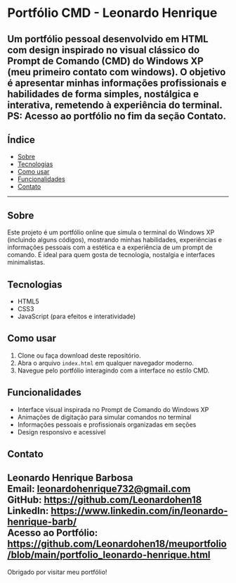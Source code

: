 # Portfólio CMD - Leonardo Henrique

Um portfólio pessoal desenvolvido em HTML com design inspirado no visual clássico do Prompt de Comando (CMD) do Windows XP (meu primeiro contato com windows). O objetivo é apresentar minhas informações profissionais e habilidades de forma simples, nostálgica e interativa, remetendo à experiência do terminal.
PS: Acesso ao portfólio no fim da seção Contato.
---

## Índice

- [Sobre](#sobre)
- [Tecnologias](#tecnologias)
- [Como usar](#como-usar)
- [Funcionalidades](#funcionalidades)
- [Contato](#contato)

---

## Sobre

Este projeto é um portfólio online que simula o terminal do Windows XP (incluindo alguns códigos), mostrando minhas habilidades, experiências e informações pessoais com a estética e a experiência de um prompt de comando. É ideal para quem gosta de tecnologia, nostalgia e interfaces minimalistas.

## Tecnologias

- HTML5
- CSS3
- JavaScript (para efeitos e interatividade)

## Como usar

1. Clone ou faça download deste repositório.
2. Abra o arquivo `index.html` em qualquer navegador moderno.
3. Navegue pelo portfólio interagindo com a interface no estilo CMD.

## Funcionalidades

- Interface visual inspirada no Prompt de Comando do Windows XP
- Animações de digitação para simular comandos no terminal
- Informações pessoais e profissionais organizadas em seções
- Design responsivo e acessível


## Contato

Leonardo Henrique Barbosa <br>
Email: leonardohenrique732@gmail.com<br>
GitHub: https://github.com/Leonardohen18 <br>
LinkedIn: https://www.linkedin.com/in/leonardo-henrique-barb/<br>
Acesso ao Portfólio: https://github.com/Leonardohen18/meuportfolio/blob/main/portfolio_leonardo-henrique.html <br>
---

Obrigado por visitar meu portfólio!
